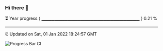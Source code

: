 ### Hi there 👋

⏳ Year progress { ▁▁▁▁▁▁▁▁▁▁▁▁▁▁▁▁▁▁▁▁▁▁▁▁▁▁▁▁▁▁ } 0.21 %

---

⏰ Updated on Sat, 01 Jan 2022 18:24:57 GMT

![Progress Bar CI](https://github.com/ZhaoGui/ZhaoGui/workflows/Progress%20Bar%20CI/badge.svg)
